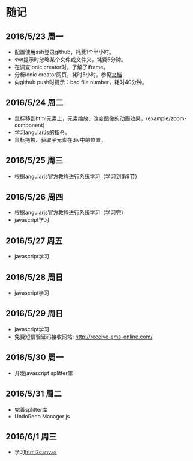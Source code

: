 # 随记

## 2016/5/23 周一

- 配置使用ssh登录github，耗费1个半小时。
- svn提示时忽略某个文件或文件夹，耗费5分钟。
- 在调查ionic creator时，了解了iframe。
- 分析ionic creator网页，耗时5小时。参见[文档](../../../FingerWeb/blob/master/Doc/ionic_creator.md)
- 向github push时提示：bad file number，耗时40分钟。

## 2016/5/24 周二
- 鼠标移到html元素上，元素缩放、改变图像的动画效果。(example/zoom-component)
- 学习angularJs的指令。
- 鼠标拖拽、获取子元素在div中的位置。


## 2016/5/25 周三
- 根据angularjs官方教程进行系统学习（学习到第9节）

## 2016/5/26 周四
- 根据angularjs官方教程进行系统学习（学习完）
- javascript学习

## 2016/5/27 周五
- javascript学习

## 2016/5/28 周日
- javascript学习

## 2016/5/29 周日
- javascript学习
- 免费短信验证码接收网站: http://receive-sms-online.com/

## 2016/5/30 周一
- 开发javascript splitter库

## 2016/5/31 周二
- 完善splitter库
- UndoRedo Manager js

## 2016/6/1 周三
- 学习[html2canvas](http://html2canvas.hertzen.com/)

